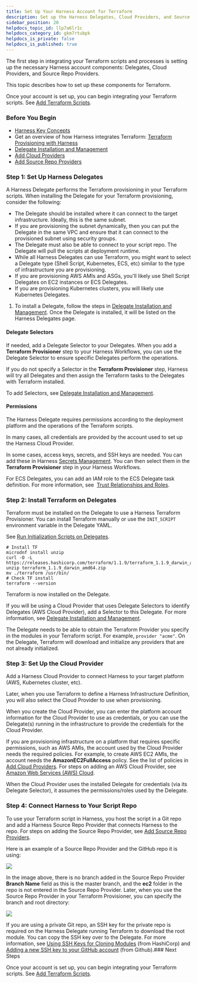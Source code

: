 ```yaml
---
title: Set Up Your Harness Account for Terraform
description: Set up the Harness Delegates, Cloud Providers, and Source Repo Providers for Terraform integration.
sidebar_position: 20
helpdocs_topic_id: llp7a6lr1c
helpdocs_category_id: gkm7rtubpk
helpdocs_is_private: false
helpdocs_is_published: true
---
```


The first step in integrating your Terraform scripts and processes is setting up the necessary Harness account components: Delegates, Cloud Providers, and Source Repo Providers.

This topic describes how to set up these components for Terraform.

Once your account is set up, you can begin integrating your Terraform scripts. See [Add Terraform Scripts](add-terraform-scripts.md).

### Before You Begin

* [Harness Key Concepts](../../starthere-firstgen/harness-key-concepts.md)
* Get an overview of how Harness integrates Terraform: [Terraform Provisioning with Harness](../concepts-cd/deployment-types/terraform-provisioning-with-harness.md)
* [Delegate Installation and Management](../../firstgen-platform/account/manage-delegates/delegate-installation.md)
* [Add Cloud Providers](../../firstgen-platform/account/manage-connectors/cloud-providers.md)
* [Add Source Repo Providers](../../firstgen-platform/account/manage-connectors/add-source-repo-providers.md)

### Step 1: Set Up Harness Delegates

A Harness Delegate performs the Terraform provisioning in your Terraform scripts. When installing the Delegate for your Terraform provisioning, consider the following:

* The Delegate should be installed where it can connect to the target infrastructure. Ideally, this is the same subnet.
* If you are provisioning the subnet dynamically, then you can put the Delegate in the same VPC and ensure that it can connect to the provisioned subnet using security groups.
* The Delegate must also be able to connect to your script repo. The Delegate will pull the scripts at deployment runtime.
* While all Harness Delegates can use Terraform, you might want to select a Delegate type (Shell Script, Kubernetes, ECS, etc) similar to the type of infrastructure you are provisioning.
* If you are provisioning AWS AMIs and ASGs, you'll likely use Shell Script Delegates on EC2 instances or ECS Delegates.
* If you are provisioning Kubernetes clusters, you will likely use Kubernetes Delegates.
1. To install a Delegate, follow the steps in [Delegate Installation and Management](../../firstgen-platform/account/manage-delegates/delegate-installation.md). Once the Delegate is installed, it will be listed on the Harness Delegates page.

#### Delegate Selectors

If needed, add a Delegate Selector to your Delegates. When you add a **Terraform Provisioner** step to your Harness Workflows, you can use the Delegate Selector to ensure specific Delegates perform the operations.

If you do not specify a Selector in the **Terraform Provisioner** step, Harness will try all Delegates and then assign the Terraform tasks to the Delegates with Terraform installed.

To add Selectors, see [Delegate Installation and Management](../../firstgen-platform/account/manage-delegates/delegate-installation.md).

#### Permissions

The Harness Delegate requires permissions according to the deployment platform and the operations of the Terraform scripts.

In many cases, all credentials are provided by the account used to set up the Harness Cloud Provider.

In some cases, access keys, secrets, and SSH keys are needed. You can add these in Harness [Secrets Management](../../firstgen-platform/security/secrets-management/secret-management.md). You can then select them in the **Terraform Provisioner** step in your Harness Workflows.

For ECS Delegates, you can add an IAM role to the ECS Delegate task definition. For more information, see  [Trust Relationships and Roles](../../firstgen-platform/account/manage-delegates/delegate-installation.md#trust-relationships-and-roles).

### Step 2: Install Terraform on Delegates

Terraform must be installed on the Delegate to use a Harness Terraform Provisioner. You can install Terraform manually or use the `INIT_SCRIPT` environment variable in the Delegate YAML.

See [Run Initialization Scripts on Delegates](../../firstgen-platform/account/manage-delegates/run-initialization-scripts-on-delegates.md).


```
# Install TF  
microdnf install unzip  
curl -O -L https://releases.hashicorp.com/terraform/1.1.9/terraform_1.1.9_darwin_amd64.zip  
unzip terraform_1.1.9_darwin_amd64.zip  
mv ./terraform /usr/bin/  
# Check TF install  
terraform --version
```
Terraform is now installed on the Delegate.

If you will be using a Cloud Provider that uses Delegate Selectors to identify Delegates (AWS Cloud Provider), add a Selector to this Delegate. For more information, see [Delegate Installation and Management](../../firstgen-platform/account/manage-delegates/delegate-installation.md).

The Delegate needs to be able to obtain the Terraform Provider you specify in the modules in your Terraform script. For example, `provider "acme"`. On the Delegate, Terraform will download and initialize any providers that are not already initialized.

### Step 3: Set Up the Cloud Provider

Add a Harness Cloud Provider to connect Harness to your target platform (AWS, Kubernetes cluster, etc).

Later, when you use Terraform to define a Harness Infrastructure Definition, you will also select the Cloud Provider to use when provisioning.

When you create the Cloud Provider, you can enter the platform account information for the Cloud Provider to use as credentials, or you can use the Delegate(s) running in the infrastructure to provide the credentials for the Cloud Provider.

If you are provisioning infrastructure on a platform that requires specific permissions, such as AWS AMIs, the account used by the Cloud Provider needs the required policies. For example, to create AWS EC2 AMIs, the account needs the **AmazonEC2FullAccess** policy. See the list of policies in [Add Cloud Providers](../../firstgen-platform/account/manage-connectors/cloud-providers.md). For steps on adding an AWS Cloud Provider, see [Amazon Web Services (AWS) Cloud](../../firstgen-platform/account/manage-connectors/cloud-providers.md#amazon-web-services-aws-cloud).

When the Cloud Provider uses the installed Delegate for credentials (via its Delegate Selector), it assumes the permissions/roles used by the Delegate.

### Step 4: Connect Harness to Your Script Repo

To use your Terraform script in Harness, you host the script in a Git repo and add a Harness Source Repo Provider that connects Harness to the repo. For steps on adding the Source Repo Provider, see [Add Source Repo Providers](../../firstgen-platform/account/manage-connectors/add-source-repo-providers.md).

Here is an example of a Source Repo Provider and the GitHub repo it is using:

![](./static/terraform-delegates-00.png)

In the image above, there is no branch added in the Source Repo Provider **Branch Name** field as this is the master branch, and the **ec2** folder in the repo is not entered in the Source Repo Provider. Later, when you use the Source Repo Provider in your Terraform Provisioner, you can specify the branch and root directory:

![](./static/terraform-delegates-01.png)

If you are using a private Git repo, an SSH key for the private repo is required on the Harness Delegate running Terraform to download the root module. You can copy the SSH key over to the Delegate. For more information, see [Using SSH Keys for Cloning Modules](https://www.terraform.io/docs/enterprise/workspaces/ssh-keys.html) (from HashiCorp) and [Adding a new SSH key to your GitHub account](https://help.github.com/en/articles/adding-a-new-ssh-key-to-your-github-account) (from Github).### Next Steps

Once your account is set up, you can begin integrating your Terraform scripts. See [Add Terraform Scripts](add-terraform-scripts.md).

